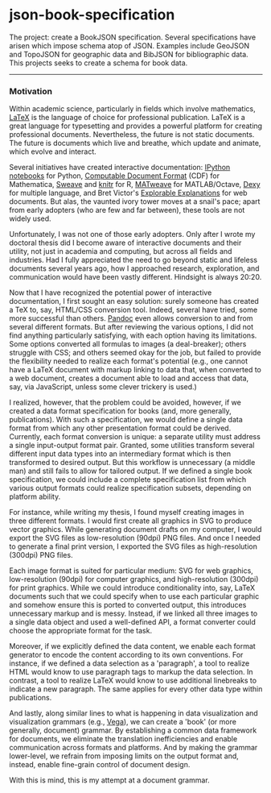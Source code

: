 json-book-specification
================

The project: create a BookJSON specification. Several specifications have arisen which impose schema atop of JSON. Examples include GeoJSON and TopoJSON for geographic data and BibJSON for bibliographic data. This projects seeks to create a schema for book data.


---

### Motivation

Within academic science, particularly in fields which involve mathematics, <a href="http://www.latex-project.org/" target="_blank">LaTeX</a> is the language of choice for professional publication. LaTeX is a great language for typesetting and provides a powerful platform for creating professional documents. Nevertheless, the future is not static documents. The future is documents which live and breathe, which update and animate, which evolve and interact. 

Several initiatives have created interactive documentation: <a href="http://ipython.org/notebook.html" target="_blank">IPython notebooks</a> for Python, <a href="http://www.wolfram.com/cdf/" target="_blank">Computable Document Format</a> (CDF) for Mathematica, <a href="http://www.stat.uni-muenchen.de/~leisch/Sweave/" target="_blank">Sweave</a> and <a href="http://yihui.name/knitr/" target="_blank">knitr</a> for R, <a href="http://staffwww.dcs.shef.ac.uk/people/N.Lawrence/matweave.html" target="_blank">MATweave</a> for MATLAB/Octave, <a href="http://www.dexy.it" target="_blank">Dexy</a> for multiple language, and Bret Victor's <a href="http://worrydream.com/ExplorableExplanations/" target="_blank">Explorable Explanations</a> for web documents. But alas, the vaunted ivory tower moves at a snail's pace; apart from early adopters (who are few and far between), these tools are not widely used. 

Unfortunately, I was not one of those early adopters. Only after I wrote my doctoral thesis did I become aware of interactive documents and their utility, not just in academia and computing, but across all fields and industries. Had I fully appreciated the need to go beyond static and lifeless documents several years ago, how I approached research, exploration, and communication would have been vastly different. Hindsight is always 20:20.

Now that I have recognized the potential power of interactive documentation, I first sought an easy solution: surely someone has created a TeX to, say, HTML/CSS conversion tool. Indeed, several have tried, some more successful than others. <a href="http://johnmacfarlane.net/pandoc/index.html" target="_blank">Pandoc</a> even allows conversion to and from several different formats. But after reviewing the various options, I did not find anything particularly satisfying, with each option having its limitations. Some options converted all formulas to images (a deal-breaker); others struggle with CSS; and others seemed okay for the job, but failed to provide the flexibility needed to realize each format's potential (e.g., one cannot have a LaTeX document with markup linking to data that, when converted to a web document, creates a document able to load and access that data, say, via JavaScript, unless some clever trickery is used.)

I realized, however, that the problem could be avoided, however, if we created a data format specification for books (and, more generally, publications). With such a specification, we would define a single data format from which any other presentation format could be derived. Currently, each format conversion is unique: a separate utility must address a single input-output format pair. Granted, some utilities transform several different input data types into an intermediary format which is then transformed to desired output. But this workflow is unnecessary (a middle man) and still fails to allow for tailored output. If we defined a single book specification, we could include a complete specification list from which various output formats could realize specification subsets, depending on platform ability. 

For instance, while writing my thesis, I found myself creating images in three different formats. I would first create all graphics in SVG to produce vector graphics. While generating document drafts on my computer, I would export the SVG files as low-resolution (90dpi) PNG files. And once I needed to generate a final print version, I exported the SVG files as high-resolution (300dpi) PNG files.

Each image format is suited for particular medium: SVG for web graphics, low-resolution (90dpi) for computer graphics, and high-resolution (300dpi) for print graphics. While we could introduce conditionality into, say, LaTeX documents such that we could specify when to use each particular graphic and somehow ensure this is ported to converted output, this introduces unnecessary markup and is messy. Instead, if we linked all three images to a single data object and used a well-defined API, a format converter could choose the appropriate format for the task.

Moreover, if we explicitly defined the data content, we enable each format generator to encode the content according to its own conventions. For instance, if we defined a data selection as a 'paragraph', a tool to realize HTML would know to use paragraph tags to markup the data selection. In contrast, a tool to realize LaTeX would know to use additional linebreaks to indicate a new paragraph. The same applies for every other data type within publications.

And lastly, along similar lines to what is happening in data visualization and visualization grammars (e.g., <a href="http://trifacta.github.io/vega/" target="_blank">Vega</a>), we can create a 'book' (or more generally, document) grammar. By establishing a common data framework for documents, we eliminate the translation inefficiencies and enable communication across formats and platforms. And by making the grammar lower-level, we refrain from imposing limits on the output format and, instead, enable fine-grain control of document design.

With this is mind, this is my attempt at a document grammar.






